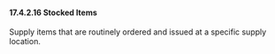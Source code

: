 #### 17.4.2.16 Stocked Items

Supply items that are routinely ordered and issued at a specific supply location.

